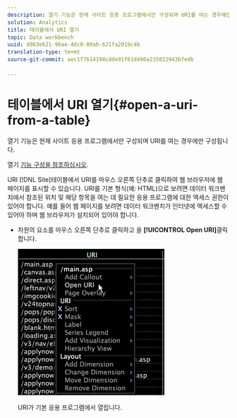 ```yaml
---
description: 열기 기능은 현재 사이트 응용 프로그램에서만 구성되며 URI를 여는 경우에만 구성됩니다.
solution: Analytics
title: 테이블에서 URI 열기
topic: Data workbench
uuid: d863e621-96ae-4dc0-80ab-621fa2019c4b
translation-type: tm+mt
source-git-commit: aec1f7b14198cdde91f61d490a235022943bfedb

---
```



# 테이블에서 URI 열기{#open-a-uri-from-a-table}

열기 기능은 현재 사이트 응용 프로그램에서만 구성되며 URI를 여는 경우에만 구성됩니다.

열기 [기능 구성을 참조하십시오](../../../../home/c-get-started/c-intf-anlys-ftrs/c-config-open-funct.md#concept-854e6dc8bef34e6aa4ccfb7a8929af4d).

URI [!DNL Site]테이블에서 URI를 마우스 오른쪽 단추로 클릭하여 웹 브라우저에 웹 페이지를 표시할 수 있습니다. URI를 기본 형식(예: HTML)으로 보려면 데이터 워크벤치에서 참조된 위치 및 해당 항목을 여는 데 필요한 응용 프로그램에 대한 액세스 권한이 있어야 합니다. 예를 들어 웹 페이지를 보려면 데이터 워크벤치가 인터넷에 액세스할 수 있어야 하며 웹 브라우저가 설치되어 있어야 합니다.

* 차원의 요소를 마우스 오른쪽 단추로 클릭하고 을 **[!UICONTROL Open URI]**&#x200B;클릭합니다.

   ![](assets/mnu_Table_OpenURI.png)

   URI가 기본 응용 프로그램에서 열립니다.

